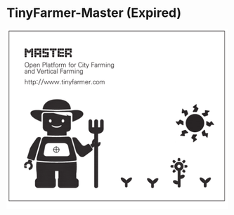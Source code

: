 # TinyFarmer-Master (Expired)

![TinyFarmer-Arduino-Shield Intro](https://github.com/makezonefablab/TinyFarmer-Master/blob/master/img/tinyfarmer_master.png) 
